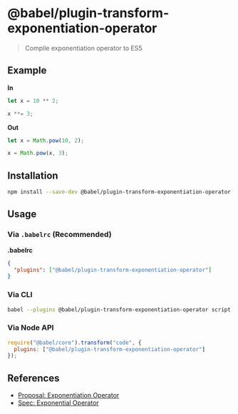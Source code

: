 # @babel/plugin-transform-exponentiation-operator

> Compile exponentiation operator to ES5

## Example

**In**

```javascript
let x = 10 ** 2;

x **= 3;
```

**Out**

```javascript
let x = Math.pow(10, 2);

x = Math.pow(x, 3);
```

## Installation

```sh
npm install --save-dev @babel/plugin-transform-exponentiation-operator
```

## Usage

### Via `.babelrc` (Recommended)

**.babelrc**

```json
{
  "plugins": ["@babel/plugin-transform-exponentiation-operator"]
}
```

### Via CLI

```sh
babel --plugins @babel/plugin-transform-exponentiation-operator script.js
```

### Via Node API

```javascript
require("@babel/core").transform("code", {
  plugins: ["@babel/plugin-transform-exponentiation-operator"]
});
```

## References

* [Proposal: Exponentiation Operator](https://github.com/rwaldron/exponentiation-operator)
* [Spec: Exponential Operator](https://rwaldron.github.io/exponentiation-operator/)
